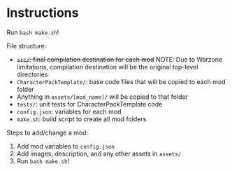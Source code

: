 # Instructions

Run `bash make.sh`!

File structure:
- ~~`src/`: final compilation destination for each mod~~ NOTE: Due to Warzone limitations, compilation destination will be the original top-level directories
- `CharacterPackTemplate/`: base code files that will be copied to each mod folder
- Anything in `assets/[mod_name]/` will be copied to that folder
- `tests/`: unit tests for CharacterPackTemplate code
- `config.json`: variables for each mod
- `make.sh`: build script to create all mod folders

Steps to add/change a mod:
1. Add mod variables to `config.json`
2. Add images, description, and any other assets in `assets/`
3. Run `bash make.sh`!

